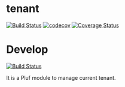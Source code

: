# tenant

[![Build Status](https://travis-ci.org/pluf/tenant.svg?branch=master)](https://travis-ci.org/pluf/tenant)
[![codecov](https://codecov.io/gh/pluf/tenant/branch/master/graph/badge.svg)](https://codecov.io/gh/pluf/tenant)
[![Coverage Status](https://coveralls.io/repos/github/pluf/tenant/badge.svg?branch=master)](https://coveralls.io/github/pluf/tenant?branch=master)

# Develop


[![Build Status](https://travis-ci.org/pluf/tenant.svg?branch=develop)](https://travis-ci.org/pluf/tenant)

It is a Pluf module to manage current tenant.
